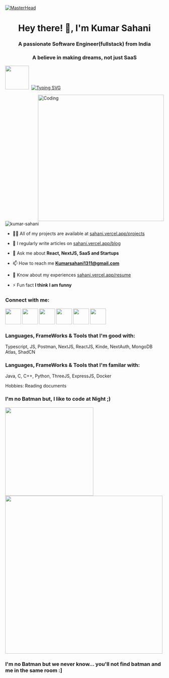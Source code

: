 [![MasterHead](https://user-images.githubusercontent.com/74038190/213910845-af37a709-8995-40d6-be59-724526e3c3d7.gif)](https://sahani.vercel.app)

<h1 align="center">Hey there! 👋, I'm Kumar Sahani</h1>
<h3 align="center">A passionate Software Engineer(fullstack) from India</h3>
<h3 align="center">A believe in making dreams, not just SaaS</h3>

<img src="https://github.com/Anmol-Baranwal/Cool-GIFs-For-GitHub/assets/74038190/76036311-c8ea-4247-8bf8-a7077623036c" width="75">&nbsp;
[![Typing SVG](https://readme-typing-svg.demolab.com?font=Fira+Code&pause=1000&width=435&lines=This+is+Kumar+Sahani;I'm+a+Full+Stack+Developer;A+Problem+Solver)](https://git.io/typing-svg)

<img align="right" alt="Coding" width="400" src="https://user-images.githubusercontent.com/74038190/241764371-9d0fd0c4-5c7f-4122-b884-64a1e1685d2d.gif">

<p align="left"> <img src="https://komarev.com/ghpvc/?username=kumar-sahani&label=Profile%20views&color=0e75b6&style=flat" alt="kumar-sahani" /> </p>

- 👨‍💻 All of my projects are available at [sahani.vercel.app/projects](https://sahani.vercel.app/projects)

- 📝 I regularly write articles on [sahani.vercel.app/blog](https://sahani.vercel.app/blog)

- 💬 Ask me about **React, NextJS, SaaS and Startups**

- 📫 How to reach me **Kumarsahani1311@gmail.com**

- 📄 Know about my experiences [sahani.vercel.app/resume](https://sahani.vercel.app/resume)

- ⚡ Fun fact **I think I am funny**

<h3 align="left">Connect with me:</h3>
<p align="left">

<div class="links">
    <a href="https://instagram.com/schrodinger_mind" target="blank"><img src="https://user-images.githubusercontent.com/74038190/235294013-a33e5c43-a01c-43f6-b44d-a406d8b4ab75.gif" width="50"></a>
    <a href="https://linkedin.com/in/kumar-sahani" target="blank"><img src="https://user-images.githubusercontent.com/74038190/235294012-0a55e343-37ad-4b0f-924f-c8431d9d2483.gif" width="50"></a>
    <a href="https://www.youtube.com/c/dregun" target="blank"><img src="https://user-images.githubusercontent.com/74038190/235294007-de441046-823e-4eff-89bf-d4df52858b65.gif" width="50"></a>
  <a href="https://wa.me/918143916500" target="blank"><img src="https://user-images.githubusercontent.com/74038190/235294019-40007353-6219-4ec5-b661-b3c35136dd0b.gif" width="50"></a>
  <a href="https://discordapp.com/users/kumar_sahani" target="blank"><img src="https://user-images.githubusercontent.com/74038190/235294015-47144047-25ab-417c-af1b-6746820a20ff.gif" width="50"></a>
  <a href="https://twitter.com/kumarsahani10" target="blank"><img src="https://user-images.githubusercontent.com/74038190/241765460-cc4fe88c-7f7a-41d8-b449-34b7a178c1c6.gif" width="50"></a>
  </div>

</p>

<h3 align="left">Languages, FrameWorks & Tools that I'm good with:</h3>

<p align="left"> Typescript, JS, Postman, NextJS, ReactJS, Kinde, NextAuth, MongoDB Atlas, ShadCN</p>

<h3 align="left">Languages, FrameWorks & Tools that I'm familar with:</h3>

<p align="left"> Java, C, C++, Python, ThreeJS, ExpressJS, Docker</p>
<p align="left">Hobbies: Reading documents</p>

<h3 align="left">I'm no Batman but, I like to code at Night ;)</h3>

<div class="links">
  <img src="https://user-images.githubusercontent.com/74038190/212750996-938b257b-266c-45a7-9af7-655341c0f58b.gif" height="280" width="280">
  <img src="https://github.com/Anmol-Baranwal/Cool-GIFs-For-GitHub/assets/74038190/0c7eb6ed-663b-4ce4-bfbd-18239a38ba1b" width="500">
</div>

<h3 align="left">I'm no Batman but we never know... you'll not find batman and me in the same room :]</h3>
